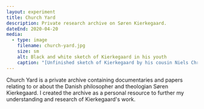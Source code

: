 ```yaml
---
layout: experiment
title: Church Yard
description: Private research archive on Søren Kierkegaard.
dateEnd: 2020-04-20
media:
  - type: image
    filename: church-yard.jpg
    size: sm
    alt: Black and white sketch of Kierkegaard in his youth
    caption: "[Unfinished sketch of Kierkegaard by his cousin Niels Christian Kierkegaard, 1840](https://en.wikipedia.org/wiki/S%C3%B8ren_Kierkegaard#/media/File:S%C3%B8ren_Kierkegaard_(1813-1855)_-_(cropped).jpg)"
---
```


Church Yard is a private archive containing documentaries and papers relating to or about the Danish philosopher and theologian Søren Kierkegaard. I created the archive as a personal resource to further my understanding and research of Kierkegaard's work.


